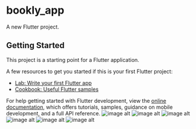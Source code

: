 # bookly_app

A new Flutter project.

## Getting Started

This project is a starting point for a Flutter application.

A few resources to get you started if this is your first Flutter project:

- [Lab: Write your first Flutter app](https://docs.flutter.dev/get-started/codelab)
- [Cookbook: Useful Flutter samples](https://docs.flutter.dev/cookbook)

For help getting started with Flutter development, view the
[online documentation](https://docs.flutter.dev/), which offers tutorials,
samples, guidance on mobile development, and a full API reference.
![image alt](https://github.com/AhmedYounis-01/bookly_app/blob/master/6003658209115621276_121.jpg?raw=true)
![image alt](https://github.com/AhmedYounis-01/bookly_app/blob/master/6003658209115621277_121.jpg?raw=true)
![image alt](https://github.com/AhmedYounis-01/bookly_app/blob/master/6003658209115621279_121.jpg?raw=true)
![image alt](https://github.com/AhmedYounis-01/bookly_app/blob/master/6003658209115621280_121.jpg?raw=true)
![image alt](https://github.com/AhmedYounis-01/bookly_app/blob/master/6003658209115621278_121.jpg?raw=true)
![image alt](https://github.com/AhmedYounis-01/bookly_app/blob/master/6003658209115621281_121.jpg?raw=true)
